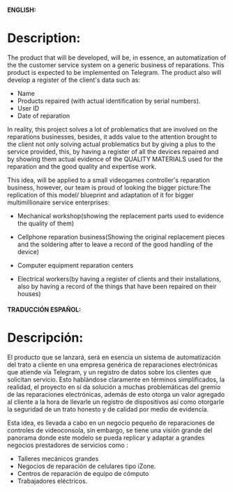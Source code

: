 #### ENGLISH:

# Description:

The product that will be developed, will be, in essence, an automatization of the the customer service system on a generic business of reparations. This product is expected to be implemented on Telegram. The product also will develop a register of the client's data such as:

- Name
- Products repaired (with actual identification by serial numbers).
- User ID 
- Date of reparation

In reality, this project solves a lot of problematics that are involved on the reparations businesses, besides, it adds value to the attention brought to the client not only solving actual problematics but by giving a plus to the service provided, this, by having a register of all the devices repaired and by showing them actual evidence of the QUALITY MATERIALS used for the reparation and the good quality and expertise work.

This idea, will be applied to a small videogames controller's reparation business, however, our team is proud of looking the bigger picture:The replication of this model/ blueprint and adaptation of it for bigger multimillionaire service enterprises:

- Mechanical workshop(showing the replacement parts used to evidence the quality of them)

- Cellphone reparation business(Showing the original replacement pieces and the soldering after to leave a record of the good handling of the device)

- Computer equipment reparation centers

- Electrical workers(by having a register of clients and their installations, also by having a record of the things that have been repaired on their houses)

  

#### TRADUCCIÓN ESPAÑOL: 

# Descripción:

El producto que se lanzará, será en esencia un sistema de automatización del trato a cliente en una empresa genérica de reparaciones electrónicas que atiende vía Telegram, y un registro de datos sobre los clientes que solicitan servicio. Esto hablándose claramente en términos simplificados, la realidad, el proyecto en sí da solución a muchas problemáticas del gremio de las reparaciones electrónicas, además de esto otorga un valor agregado al cliente a la hora de llevarle un registro de dispositivos así como otorgarle la seguridad de un trato honesto y de calidad por medio de evidencia.

Esta idea, es llevada a cabo en un negocio pequeño de reparaciones de controles de videoconsola, sin embargo, se tiene una visión grande del panorama donde este modelo se pueda replicar y adaptar a grandes negocios prestadores de servicios como :

- Talleres mecánicos grandes
- Negocios de reparación de celulares tipo iZone.
- Centros de reparación de equipo de cómputo
- Trabajadores eléctricos. 
